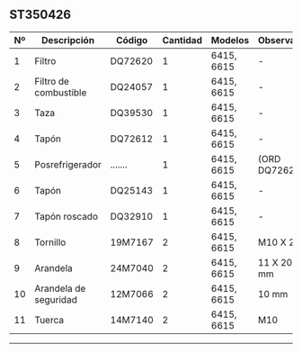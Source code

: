 ## ST350426

| Nº | Descripción | Código | Cantidad | Modelos | Observaciones |
|---|---|---|---|---|---|
| 1 | Filtro | DQ72620 | 1 | 6415, 6615 | - |
| 2 | Filtro de combustible | DQ24057 | 1 | 6415, 6615 | - |
| 3 | Taza | DQ39530 | 1 | 6415, 6615 | - |
| 4 | Tapón | DQ72612 | 1 | 6415, 6615 | - |
| 5 | Posrefrigerador | ....... | 1 | 6415, 6615 | (ORD DQ72620) |
| 6 | Tapón | DQ25143 | 1 | 6415, 6615 | - |
| 7 | Tapón roscado | DQ32910 | 1 | 6415, 6615 | - |
| 8 | Tornillo | 19M7167 | 2 | 6415, 6615 | M10 X 25 |
| 9 | Arandela | 24M7040 | 2 | 6415, 6615 | 11 X 20 X 2 mm |
| 10 | Arandela de seguridad | 12M7066 | 2 | 6415, 6615 | 10 mm |
| 11 | Tuerca | 14M7140 | 2 | 6415, 6615 | M10 |

---

